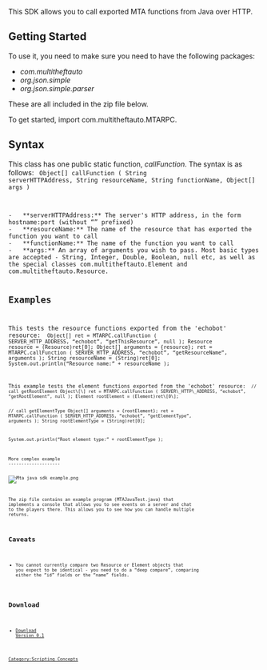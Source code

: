 This SDK allows you to call exported MTA functions from Java over HTTP.

Getting Started
---------------

To use it, you need to make sure you need to have the following packages:

-   *com.multitheftauto*
-   *org.json.simple*
-   *org.json.simple.parser*

These are all included in the zip file below.

To get started, import com.multitheftauto.MTARPC.

Syntax
------

This class has one public static function, *callFunction*. The syntax is as follows: <code lang="java5"> Object\[\] callFunction ( String serverHTTPAddress, String resourceName, String functionName, Object\[\] args )

</syntaxhighlight>
-   **serverHTTPAddress:** The server's HTTP address, in the form hostname:port (without “<http://>” prefixed)
-   **resourceName:** The name of the resource that has exported the function you want to call
-   **functionName:** The name of the function you want to call
-   **args:** An array of arguments you wish to pass. Most basic types are accepted - String, Integer, Double, Boolean, null etc, as well as the special classes com.multitheftauto.Element and com.multitheftauto.Resource.

Examples
--------

This tests the resource functions exported from the 'echobot' resource: <code lang="java5"> Object\[\] ret = MTARPC.callFunction ( SERVER\_HTTP\_ADDRESS, “echobot”, “getThisResource”, null ); Resource resource = (Resource)ret\[0\]; Object\[\] arguments = {resource}; ret = MTARPC.callFunction ( SERVER\_HTTP\_ADDRESS, “echobot”, “getResourceName”, arguments ); String resourceName = (String)ret\[0\]; System.out.println(“Resource name:” + resourceName );

</syntaxhighlight>
This example tests the element functions exported from the 'echobot' resource: <code lang="java5"> // call getRootElement Object\[\] ret = MTARPC.callFunction ( SERVER\_HTTP\_ADDRESS, “echobot”, “getRootElement”, null ); Element rootElement = (Element)ret\[0\];

// call getElementType Object\[\] arguments = {rootElement}; ret = MTARPC.callFunction ( SERVER\_HTTP\_ADDRESS, “echobot”, “getElementType”, arguments ); String rootElementType = (String)ret\[0\];

System.out.println(“Root element type:” + rootElementType );

</syntaxhighlight>
More complex example
--------------------

![Mta java sdk example.png](/images/mta_java_sdk_example.png)

The zip file contains an example program (MTAJavaTest.java) that implements a console that allows you to see events on a server and chat to the players there. This allows you to see how you can handle multiple returns.

Caveats
-------

-   You cannot currently compare two Resource or Element objects that you expect to be identical - you need to do a “deep compare”, comparing either the “id” fields or the “name” fields.

Download
--------

-   [Download Version 0.1](http://misc.opencoding.net/mta/mtajavasdk_0.1.zip)

[Category:Scripting Concepts](/docs/category-scripting_concepts.md "wikilink")
